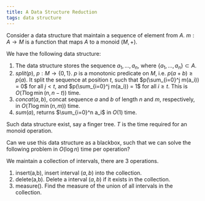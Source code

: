 ```yaml
---
title: A Data Structure Reduction
tags: data structure
---
```


Consider a data structure that maintain a sequence of element from $A$.
$m:A\to M$ is a function that maps $A$ to a monoid $(M,+)$.

We have the following data structure: 

1. The data structure stores the sequence $a_1,\ldots,a_n$, where $\{a_1,\ldots,a_n\}\subset A$.
2. $split(p)$, $p:M\to \{0,1\}$. $p$ is a monotonic predicate on $M$, i.e. $p(a+b)\geq p(a)$. It split the sequence at position $t$, such that $p(\sum_{i=0}^j m(a_i)) = 0$ for all $j < t$, and $p(\sum_{i=0}^j m(a_i)) = 1$ for all $i\geq t$. This is $O(T \log \min(n,n-t))$ time.
3. $concat(a,b)$, concat sequence $a$ and $b$ of length $n$ and $m$, respectively, in $O(T \log \min(n,m))$ time.
4. $sum(a)$, returns $\sum_{i=0}^n a_i$ in $O(1)$ time.

Such data structure exist, say a finger tree. $T$ is the time required for an monoid operation.

Can we use this data structure as a blackbox, such that we can solve the following problem in $O(\log n)$ time per operation?

We maintain a collection of intervals, there are 3 operations.

1. insert(a,b), insert interval $(a,b)$ into the collection.
2. delete(a,b). Delete a interval $(a,b)$ if it exists in the collection.
3. measure(). Find the measure of the union of all intervals in the collection.
